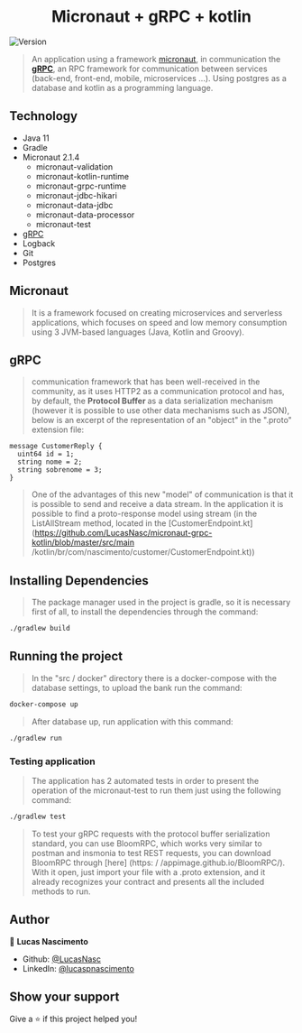 <h1 align="center"> Micronaut + gRPC + kotlin </h1>



<p>
  <img alt="Version" src="https://img.shields.io/badge/version-0.1-blue.svg?cacheSeconds=2592000" />
</p>

  > An application using a framework [micronaut](https://micronaut.io/), in communication the <b>[gRPC](https://grpc.io/)</b>, an RPC framework for communication between services (back-end, front-end, mobile, microservices ...). Using postgres as a database and kotlin as a programming language.
  
  
 ## Technology
- Java 11
- Gradle
- Micronaut 2.1.4
    - micronaut-validation
    - micronaut-kotlin-runtime
    - micronaut-grpc-runtime
    - micronaut-jdbc-hikari
    - micronaut-data-jdbc
    - micronaut-data-processor
    - micronaut-test
 - [gRPC](#grpc)
 - Logback
 - Git
 - Postgres
 
## Micronaut
> It is a framework focused on creating microservices and serverless applications, which focuses on speed and low memory consumption using 3 JVM-based languages (Java, Kotlin and Groovy).

## gRPC
> communication framework that has been well-received in the community, as it uses HTTP2 as a communication protocol and has, by default, the <b> Protocol Buffer </b> as a data serialization mechanism (however it is possible to use other data mechanisms such as JSON), below is an excerpt of the representation of an "object" in the ".proto" extension file:

```
message CustomerReply {
  uint64 id = 1;
  string nome = 2;
  string sobrenome = 3;
}
```

> One of the advantages of this new "model" of communication is that it is possible to send and receive a data stream. In the application it is possible to find a proto-response model using stream (in the ListAllStream method, located in the [CustomerEndpoint.kt](https://github.com/LucasNasc/micronaut-grpc-kotlin/blob/master/src/main /kotlin/br/com/nascimento/customer/CustomerEndpoint.kt)) 

## Installing Dependencies

> The package manager used in the project is gradle, so it is necessary first of all, to install the dependencies through the command: 

```sh
./gradlew build
```

## Running the project

> In the "src / docker" directory there is a docker-compose with the database settings, to upload the bank run the command: 

```sh
docker-compose up
```

> After database up, run application with this command: 

```sh
./gradlew run
```

### Testing application

> The application has 2 automated tests in order to present the operation of the micronaut-test to run them just using the following command:

```sh
./gradlew test
```

> To test your gRPC requests with the protocol buffer serialization standard, you can use BloomRPC, which works very similar to postman and insmonia to test REST requests, you can download BloomRPC through [here] (https: / /appimage.github.io/BloomRPC/). With it open, just import your file with a .proto extension, and it already recognizes your contract and presents all the included methods to run.



## Author

👤 **Lucas Nascimento**

* Github: [@LucasNasc](https://github.com/LucasNasc)
* LinkedIn: [@lucaspnascimento](https://linkedin.com/in/lucaspnascimento)

## Show your support

Give a ⭐️ if this project helped you!
